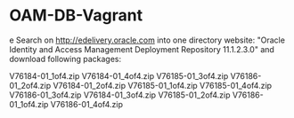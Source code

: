 # OAM-DB-Vagrant
e 
Search on http://edelivery.oracle.com into one directory website: "Oracle Identity and Access Management Deployment Repository 11.1.2.3.0" and download following packages:

V76184-01_1of4.zip  V76184-01_4of4.zip  V76185-01_3of4.zip  V76186-01_2of4.zip
V76184-01_2of4.zip  V76185-01_1of4.zip  V76185-01_4of4.zip  V76186-01_3of4.zip
V76184-01_3of4.zip  V76185-01_2of4.zip  V76186-01_1of4.zip  V76186-01_4of4.zip

